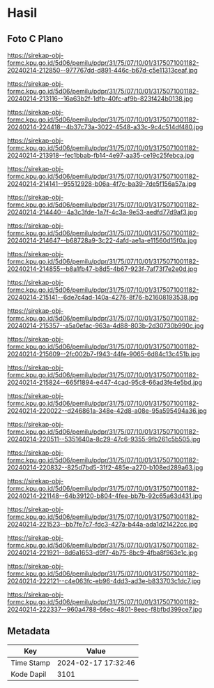 # Hasil

## Foto C Plano

https://sirekap-obj-formc.kpu.go.id/5d06/pemilu/pdpr/31/75/07/10/01/3175071001182-20240214-212850--977767dd-d891-446c-b67d-c5e11313ceaf.jpg

https://sirekap-obj-formc.kpu.go.id/5d06/pemilu/pdpr/31/75/07/10/01/3175071001182-20240214-213116--16a63b2f-1dfb-40fc-af9b-823f424b0138.jpg

https://sirekap-obj-formc.kpu.go.id/5d06/pemilu/pdpr/31/75/07/10/01/3175071001182-20240214-224418--4b37c73a-3022-4548-a33c-9c4c514df480.jpg

https://sirekap-obj-formc.kpu.go.id/5d06/pemilu/pdpr/31/75/07/10/01/3175071001182-20240214-213918--fec1bbab-fb14-4e97-aa35-ce19c25febca.jpg

https://sirekap-obj-formc.kpu.go.id/5d06/pemilu/pdpr/31/75/07/10/01/3175071001182-20240214-214141--95512928-b06a-4f7c-ba39-7de5f156a57a.jpg

https://sirekap-obj-formc.kpu.go.id/5d06/pemilu/pdpr/31/75/07/10/01/3175071001182-20240214-214440--4a3c3fde-1a7f-4c3a-9e53-aedfd77d9af3.jpg

https://sirekap-obj-formc.kpu.go.id/5d06/pemilu/pdpr/31/75/07/10/01/3175071001182-20240214-214647--b68728a9-3c22-4afd-ae1a-e11560d15f0a.jpg

https://sirekap-obj-formc.kpu.go.id/5d06/pemilu/pdpr/31/75/07/10/01/3175071001182-20240214-214855--b8a1fb47-b8d5-4b67-923f-7af73f7e2e0d.jpg

https://sirekap-obj-formc.kpu.go.id/5d06/pemilu/pdpr/31/75/07/10/01/3175071001182-20240214-215141--6de7c4ad-140a-4276-8f76-b21608193538.jpg

https://sirekap-obj-formc.kpu.go.id/5d06/pemilu/pdpr/31/75/07/10/01/3175071001182-20240214-215357--a5a0efac-963a-4d88-803b-2d30730b990c.jpg

https://sirekap-obj-formc.kpu.go.id/5d06/pemilu/pdpr/31/75/07/10/01/3175071001182-20240214-215609--2fc002b7-f943-44fe-9065-6d84c13c451b.jpg

https://sirekap-obj-formc.kpu.go.id/5d06/pemilu/pdpr/31/75/07/10/01/3175071001182-20240214-215824--665f1894-e447-4cad-95c8-66ad3fe4e5bd.jpg

https://sirekap-obj-formc.kpu.go.id/5d06/pemilu/pdpr/31/75/07/10/01/3175071001182-20240214-220022--d246861a-348e-42d8-a08e-95a595494a36.jpg

https://sirekap-obj-formc.kpu.go.id/5d06/pemilu/pdpr/31/75/07/10/01/3175071001182-20240214-220511--5351640a-8c29-47c6-9355-9fb261c5b505.jpg

https://sirekap-obj-formc.kpu.go.id/5d06/pemilu/pdpr/31/75/07/10/01/3175071001182-20240214-220832--825d7bd5-31f2-485e-a270-b108ed289a63.jpg

https://sirekap-obj-formc.kpu.go.id/5d06/pemilu/pdpr/31/75/07/10/01/3175071001182-20240214-221148--64b39120-b804-4fee-bb7b-92c65a63d431.jpg

https://sirekap-obj-formc.kpu.go.id/5d06/pemilu/pdpr/31/75/07/10/01/3175071001182-20240214-221523--bb7fe7c7-fdc3-427a-b44a-ada1d21422cc.jpg

https://sirekap-obj-formc.kpu.go.id/5d06/pemilu/pdpr/31/75/07/10/01/3175071001182-20240214-221921--8d6a1653-d9f7-4b75-8bc9-4fba8f963e1c.jpg

https://sirekap-obj-formc.kpu.go.id/5d06/pemilu/pdpr/31/75/07/10/01/3175071001182-20240214-222121--c4e063fc-eb96-4dd3-ad3e-b833703c1dc7.jpg

https://sirekap-obj-formc.kpu.go.id/5d06/pemilu/pdpr/31/75/07/10/01/3175071001182-20240214-222337--960a4788-66ec-4801-8eec-f8bfbd399ce7.jpg


## Metadata

| Key        | Value               |
| ---------- | ------------------- |
| Time Stamp | 2024-02-17 17:32:46 |
| Kode Dapil | 3101                |



